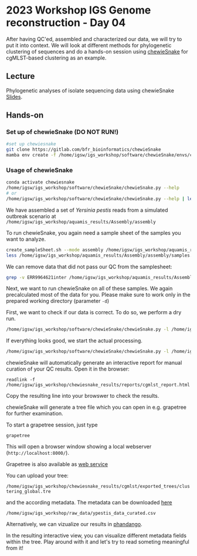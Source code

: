 # 2023 Workshop IGS Genome reconstruction - Day 04

After having QC'ed, assembled and characterized our data, we will try to put it into context. We will look at different methods for phylogenetic clustering of sequences and do a hands-on session using [chewieSnake](https://gitlab.com/bfr_bioinformatics/chewiesnake) for cgMLST-based clustering as an example.

## Lecture 

Phylogenetic analyses of isolate sequencing data using chewieSnake [Slides](https://docs.google.com/presentation/d/1jrMbTRw470Nc_YrCLnZxZazdkoevCzvAofPe6B0iCfM/edit#slide=id.p1).

## Hands-on

### Set up of chewieSnake (DO NOT RUN!)
```bash
#set up chewiesnake
git clone https://gitlab.com/bfr_bioinformatics/chewieSnake
mamba env create -f /home/igsw/igs_workshop/software/chewieSnake/envs/chewiesnake.yaml
```

### Usage of chewieSnake

```bash
conda activate chewiesnake
/home/igsw/igs_workshop/software/chewieSnake/chewieSnake.py --help 
# or
/home/igsw/igs_workshop/software/chewieSnake/chewieSnake.py --help | less
```

We have assembled a set of *Yersinia pestis* reads from a simulated outbreak scenario at `/home/igsw/igs_workshop/aquamis_results/Assembly/assembly`

To run chewieSnake, you again need a sample sheet of the samples you want to analyze. 

```bash
create_sampleSheet.sh --mode assembly /home/igsw/igs_workshop/aquamis_results/Assembly/assembly
less /home/igsw/igs_workshop/aquamis_results/Assembly/assembly/samples.tsv
```

We can remove data that did not pass our QC from the samplesheet:

```bash
grep -v ERR9964621inter /home/igsw/igs_workshop/aquamis_results/Assembly/assembly/samples.tsv > /home/igsw/igs_workshop/aquamis_results/Assembly/assembly/samples_fixed.tsv
```

Next, we want to run chewieSnake on all of these samples. We again precalculated most of the data for you. Please make sure to work only in the prepared working directory (parameter `-d`)

First, we want to check if our data is correct. To do so, we perform a dry run.
```bash
/home/igsw/igs_workshop/software/chewieSnake/chewieSnake.py -l /home/igsw/igs_workshop/aquamis_results/Assembly/assembly/samples.tsv --scheme /home/igsw/igs_workshop/software/chewieSnake/ypestis --prodigal /home/igsw/igs_workshop/software/chewieSnake/ypestis_data/ypestis_ASM22297v1.trn -n
```

If everything looks good, we start the actual processing.

```bash
/home/igsw/igs_workshop/software/chewieSnake/chewieSnake.py -l /home/igsw/igs_workshop/aquamis_results/Assembly/assembly/samples_fixed.tsv --scheme /home/igsw/igs_workshop/software/chewieSnake/ypestis --prodigal /home/igsw/igs_workshop/software/chewieSnake/ypestis_data/ypestis_ASM22297v1.trn
```

chewieSnake will automatically generate an interactive report for manual curation of your QC results. Open it in the browser:

```
readlink -f /home/igsw/igs_workshop/chewiesnake_results/reports/cgmlst_report.html

```
Copy the resulting line into your browswer to check the results.

chewieSnake will generate a tree file which you can open in e.g. grapetree for further examination.

To start a grapetree session, just type 
```
grapetree
```
This will open a browser window showing a local webserver (`http://localhost:8000/`).

Grapetree is also available as [web service](https://achtman-lab.github.io/GrapeTree/MSTree_holder.html)

You can upload your tree:

`/home/igsw/igs_workshop/chewiesnake_results/cgmlst/exported_trees/clustering_global.tre` 

and the according metadata. The metadata can be downloaded [here](ypestis_data_curated.csv)

`/home/igsw/igs_workshop/raw_data/ypestis_data_curated.csv`

Alternatively, we can vizualize our results in [phandango](jameshadfield.github.io/phandango/).

In the resulting interactive view, you can visualize different metadata fields within the tree. Play around with it and let's try to read someting meaningful from it!
